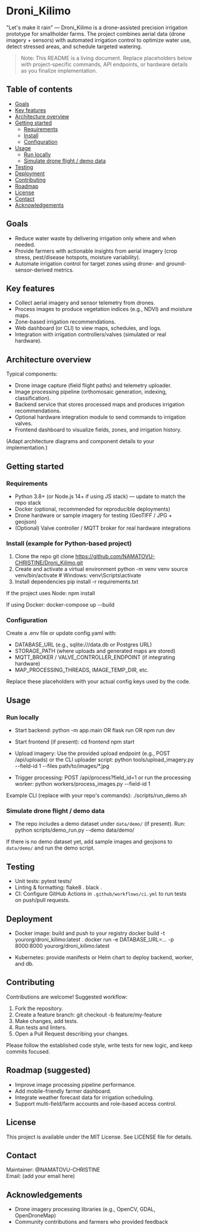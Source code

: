 # Droni_Kilimo

"Let's make it rain" — Droni_Kilimo is a drone-assisted precision irrigation prototype for smallholder farms. The project combines aerial data (drone imagery + sensors) with automated irrigation control to optimize water use, detect stressed areas, and schedule targeted watering.

> Note: This README is a living document. Replace placeholders below with project-specific commands, API endpoints, or hardware details as you finalize implementation.

## Table of contents
- [Goals](#goals)
- [Key features](#key-features)
- [Architecture overview](#architecture-overview)
- [Getting started](#getting-started)
  - [Requirements](#requirements)
  - [Install](#install)
  - [Configuration](#configuration)
- [Usage](#usage)
  - [Run locally](#run-locally)
  - [Simulate drone flight / demo data](#simulate-drone-flight--demo-data)
- [Testing](#testing)
- [Deployment](#deployment)
- [Contributing](#contributing)
- [Roadmap](#roadmap)
- [License](#license)
- [Contact](#contact)
- [Acknowledgements](#acknowledgements)

## Goals
- Reduce water waste by delivering irrigation only where and when needed.
- Provide farmers with actionable insights from aerial imagery (crop stress, pest/disease hotspots, moisture variability).
- Automate irrigation control for target zones using drone- and ground-sensor-derived metrics.

## Key features
- Collect aerial imagery and sensor telemetry from drones.
- Process images to produce vegetation indices (e.g., NDVI) and moisture maps.
- Zone-based irrigation recommendations.
- Web dashboard (or CLI) to view maps, schedules, and logs.
- Integration with irrigation controllers/valves (simulated or real hardware).

## Architecture overview
Typical components:
- Drone image capture (field flight paths) and telemetry uploader.
- Image processing pipeline (orthomosaic generation, indexing, classification).
- Backend service that stores processed maps and produces irrigation recommendations.
- Optional hardware integration module to send commands to irrigation valves.
- Frontend dashboard to visualize fields, zones, and irrigation history.

(Adapt architecture diagrams and component details to your implementation.)

## Getting started

### Requirements
- Python 3.8+ (or Node.js 14+ if using JS stack) — update to match the repo stack
- Docker (optional, recommended for reproducible deployments)
- Drone hardware or sample imagery for testing (GeoTIFF / JPG + geojson)
- (Optional) Valve controller / MQTT broker for real hardware integrations

### Install (example for Python-based project)
1. Clone the repo
   git clone https://github.com/NAMATOVU-CHRISTINE/Droni_Kilimo.git
2. Create and activate a virtual environment
   python -m venv venv
   source venv/bin/activate  # Windows: venv\Scripts\activate
3. Install dependencies
   pip install -r requirements.txt

If the project uses Node:
   npm install

If using Docker:
   docker-compose up --build

### Configuration
Create a .env file or update config.yaml with:
- DATABASE_URL (e.g., sqlite:///data.db or Postgres URL)
- STORAGE_PATH (where uploads and generated maps are stored)
- MQTT_BROKER / VALVE_CONTROLLER_ENDPOINT (if integrating hardware)
- MAP_PROCESSING_THREADS, IMAGE_TEMP_DIR, etc.

Replace these placeholders with your actual config keys used by the code.

## Usage

### Run locally
- Start backend:
  python -m app.main
  OR
  flask run
  OR
  npm run dev

- Start frontend (if present):
  cd frontend
  npm start

- Upload imagery:
  Use the provided upload endpoint (e.g., POST /api/uploads) or the CLI uploader script:
  python tools/upload_imagery.py --field-id 1 --files path/to/images/*.jpg

- Trigger processing:
  POST /api/process?field_id=1
  or run the processing worker:
  python workers/process_images.py --field-id 1

Example CLI (replace with your repo's commands):
  ./scripts/run_demo.sh

### Simulate drone flight / demo data
- The repo includes a demo dataset under `data/demo/` (if present). Run:
  python scripts/demo_run.py --demo data/demo/

If there is no demo dataset yet, add sample images and geojsons to `data/demo/` and run the demo script.

## Testing
- Unit tests:
  pytest tests/
- Linting & formatting:
  flake8 .
  black .
- CI:
  Configure GitHub Actions in `.github/workflows/ci.yml` to run tests on push/pull requests.

## Deployment
- Docker image: build and push to your registry
  docker build -t yourorg/droni_kilimo:latest .
  docker run -e DATABASE_URL=... -p 8000:8000 yourorg/droni_kilimo:latest

- Kubernetes: provide manifests or Helm chart to deploy backend, worker, and db.

## Contributing
Contributions are welcome! Suggested workflow:
1. Fork the repository.
2. Create a feature branch: git checkout -b feature/my-feature
3. Make changes, add tests.
4. Run tests and linters.
5. Open a Pull Request describing your changes.

Please follow the established code style, write tests for new logic, and keep commits focused.

## Roadmap (suggested)
- Improve image processing pipeline performance.
- Add mobile-friendly farmer dashboard.
- Integrate weather forecast data for irrigation scheduling.
- Support multi-field/farm accounts and role-based access control.

## License
This project is available under the MIT License. See LICENSE file for details.

## Contact
Maintainer: @NAMATOVU-CHRISTINE  
Email: (add your email here)

## Acknowledgements
- Drone imagery processing libraries (e.g., OpenCV, GDAL, OpenDroneMap)
- Community contributions and farmers who provided feedback
